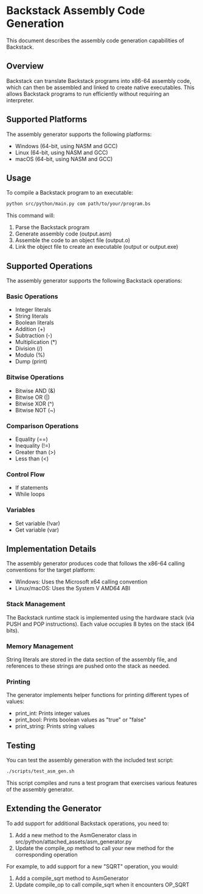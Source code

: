 
# Backstack Assembly Code Generation

This document describes the assembly code generation capabilities of Backstack.

## Overview

Backstack can translate Backstack programs into x86-64 assembly code, which can then be assembled and linked to create native executables. This allows Backstack programs to run efficiently without requiring an interpreter.

## Supported Platforms

The assembly generator supports the following platforms:

- Windows (64-bit, using NASM and GCC)
- Linux (64-bit, using NASM and GCC)
- macOS (64-bit, using NASM and GCC)

## Usage

To compile a Backstack program to an executable:

```bash
python src/python/main.py com path/to/your/program.bs
```

This command will:
1. Parse the Backstack program
2. Generate assembly code (output.asm)
3. Assemble the code to an object file (output.o)
4. Link the object file to create an executable (output or output.exe)

## Supported Operations

The assembly generator supports the following Backstack operations:

### Basic Operations
- Integer literals
- String literals
- Boolean literals
- Addition (+)
- Subtraction (-)
- Multiplication (*)
- Division (/)
- Modulo (%)
- Dump (print)

### Bitwise Operations
- Bitwise AND (&)
- Bitwise OR (|)
- Bitwise XOR (^)
- Bitwise NOT (~)

### Comparison Operations
- Equality (==)
- Inequality (!=)
- Greater than (>)
- Less than (<)

### Control Flow
- If statements
- While loops

### Variables
- Set variable (!var)
- Get variable (var)

## Implementation Details

The assembly generator produces code that follows the x86-64 calling conventions for the target platform:

- Windows: Uses the Microsoft x64 calling convention
- Linux/macOS: Uses the System V AMD64 ABI

### Stack Management

The Backstack runtime stack is implemented using the hardware stack (via PUSH and POP instructions). Each value occupies 8 bytes on the stack (64 bits).

### Memory Management

String literals are stored in the data section of the assembly file, and references to these strings are pushed onto the stack as needed.

### Printing

The generator implements helper functions for printing different types of values:
- print_int: Prints integer values
- print_bool: Prints boolean values as "true" or "false"
- print_string: Prints string values

## Testing

You can test the assembly generation with the included test script:

```bash
./scripts/test_asm_gen.sh
```

This script compiles and runs a test program that exercises various features of the assembly generator.

## Extending the Generator

To add support for additional Backstack operations, you need to:

1. Add a new method to the AsmGenerator class in src/python/attached_assets/asm_generator.py
2. Update the compile_op method to call your new method for the corresponding operation

For example, to add support for a new "SQRT" operation, you would:

1. Add a compile_sqrt method to AsmGenerator
2. Update compile_op to call compile_sqrt when it encounters OP_SQRT
